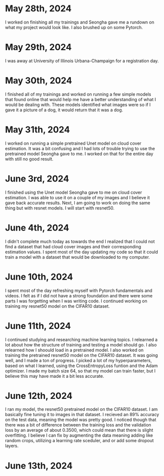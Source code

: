 # May 28th, 2024

I worked on finishing all my trainings and Seongha gave me a rundown on what my project would look like. I also brushed up on some Pytorch. 

# May 29th, 2024

I was away at University of Illinois Urbana-Champaign for a registration day.

# May 30th, 2024

I finished all of my trainings and worked on running a few simple models that found online that would help me have a better understanding of what I would be dealing with.
These models identified what images were so if I gave it a picture of a dog, it would return that it was a dog.

# May 31th, 2024

I worked on running a simple pretrained Unet model on cloud cover estimation. It was a bit confusing and I had lots of trouble trying to 
use the pretrained model Seongha gave to me. I worked on that for the entire day with still no good result. 

# June 3rd, 2024

I finished using the Unet model Seongha gave to me on cloud cover estimation. I was able to use it on a couple of my images and I believe it gave back accurate results. Next,
I am going to work on doing the same thing but with resnet models. I will start with resnet50.

# June 4th, 2024

I didn't complete much today as towards the end I realized that I could not find a dataset that had cloud cover images and their corresponding estimation values. I spent most of
the day updating my code so that it could train a model with a dataset that would be downloaded to my computer. 


# June 10th, 2024

I spent most of the day refreshing myself with Pytorch fundamentals and videos. I felt as if I did not have a strong foundation and there were some parts I was forgetting when I was writing code. I continued working on training my resnet50 model on the CIFAR10 dataset. 

# June 11th, 2024

I continued studying and researching machine learning topics. I relearned a lot about how the structure of training and testing a model should go. I also relearned how I shoould load in a pretrained model. I also worked on training the pretrained resnet50 model on the CIFAR10 dataset. It was going well, and I made a ton of progress. I picked a lot of my hyperparameters, based on what I learned, using the CrossEntropyLoss funtion and the Adam optimizer. I made my batch size 64, so that my model can train faster, but I believe this may have made it a bit less accurate. 

# June 12th, 2024

I ran my model, the resnet50 pretrained model on the CIFAR10 dataset. I am basically fine tuning it to images in that dataset. I recieved an 89% accuracy on the test data, meaning the model was pretty good. I noticed though that there was a bit of difference between the training loss and the validation loss by an average of about 0.3500, which could mean that there is slight overfitting. I believe I can fix by augmenting the data meaning adding like random crops, utilizing a learning rate sceduler, and or add some dropout layers. 

# June 13th, 2024



